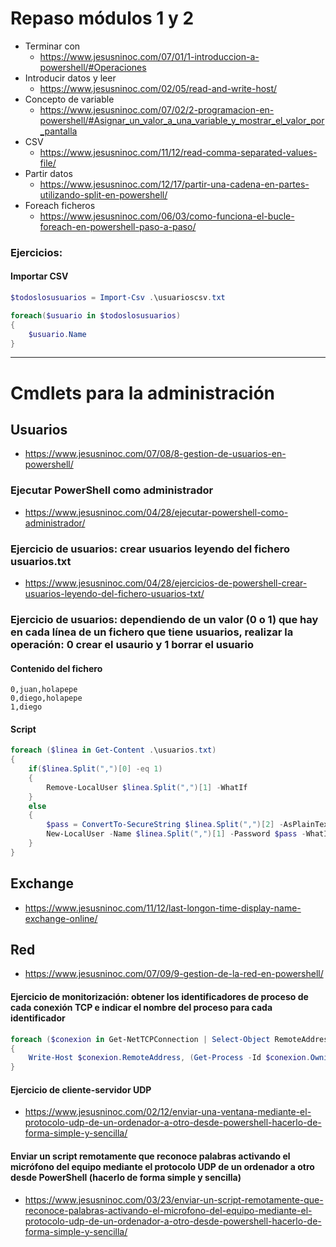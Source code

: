 # Repaso módulos 1 y 2
- Terminar con
    - https://www.jesusninoc.com/07/01/1-introduccion-a-powershell/#Operaciones
- Introducir datos y leer
    - https://www.jesusninoc.com/02/05/read-and-write-host/ 
- Concepto de variable
    - https://www.jesusninoc.com/07/02/2-programacion-en-powershell/#Asignar_un_valor_a_una_variable_y_mostrar_el_valor_por_pantalla
- CSV
    - https://www.jesusninoc.com/11/12/read-comma-separated-values-file/
- Partir datos
    - https://www.jesusninoc.com/12/17/partir-una-cadena-en-partes-utilizando-split-en-powershell/
- Foreach ficheros
    - https://www.jesusninoc.com/06/03/como-funciona-el-bucle-foreach-en-powershell-paso-a-paso/

### Ejercicios:
#### Importar CSV
```PowerShell
$todoslosusuarios = Import-Csv .\usuarioscsv.txt

foreach($usuario in $todoslosusuarios)
{
    $usuario.Name
}
```

--------------------

# Cmdlets para la administración

## Usuarios
* https://www.jesusninoc.com/07/08/8-gestion-de-usuarios-en-powershell/

### Ejecutar PowerShell como administrador
* https://www.jesusninoc.com/04/28/ejecutar-powershell-como-administrador/

### Ejercicio de usuarios: crear usuarios leyendo del fichero usuarios.txt
* https://www.jesusninoc.com/04/28/ejercicios-de-powershell-crear-usuarios-leyendo-del-fichero-usuarios-txt/

### Ejercicio de usuarios: dependiendo de un valor (0 o 1) que hay en cada línea de un fichero que tiene usuarios, realizar la operación: 0 crear el usaurio y 1 borrar el usuario
#### Contenido del fichero
```
0,juan,holapepe
0,diego,holapepe
1,diego
```
#### Script
```PowerShell
foreach ($linea in Get-Content .\usuarios.txt)
{
    if($linea.Split(",")[0] -eq 1)
    {
        Remove-LocalUser $linea.Split(",")[1] -WhatIf
    }
    else
    {
        $pass = ConvertTo-SecureString $linea.Split(",")[2] -AsPlainText -Force
        New-LocalUser -Name $linea.Split(",")[1] -Password $pass -WhatIf
    }
}
```

## Exchange
* https://www.jesusninoc.com/11/12/last-longon-time-display-name-exchange-online/

## Red
* https://www.jesusninoc.com/07/09/9-gestion-de-la-red-en-powershell/

#### Ejercicio de monitorización: obtener los identificadores de proceso de cada conexión TCP e indicar el nombre del proceso para cada identificador
```PowerShell
foreach ($conexion in Get-NetTCPConnection | Select-Object RemoteAddress, OwningProcess)
{
    Write-Host $conexion.RemoteAddress, (Get-Process -Id $conexion.OwningProcess).name
}
```

#### Ejercicio de cliente-servidor UDP
* https://www.jesusninoc.com/02/12/enviar-una-ventana-mediante-el-protocolo-udp-de-un-ordenador-a-otro-desde-powershell-hacerlo-de-forma-simple-y-sencilla/

#### Enviar un script remotamente que reconoce palabras activando el micrófono del equipo mediante el protocolo UDP de un ordenador a otro desde PowerShell (hacerlo de forma simple y sencilla)
* https://www.jesusninoc.com/03/23/enviar-un-script-remotamente-que-reconoce-palabras-activando-el-microfono-del-equipo-mediante-el-protocolo-udp-de-un-ordenador-a-otro-desde-powershell-hacerlo-de-forma-simple-y-sencilla/
